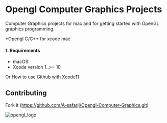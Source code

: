 # Opengl Computer Graphics Projects 
Computer Graphics projects for mac  and for getting started with OpenGL graphics programming.

*Opengl C/C++ for xcode mac 


#### 1. Requirements
- macOS 
- Xcode version 1..>= 10

Or [How to use Github with Xcode11](https://medium.com/swlh/how-to-use-github-with-xcode11-8a93b64ff1bc)

## Contributing

Fork it (<https://github.com/A-safarji/Opengl-Computer-Graphics.git>) 


![opengl_logo](https://user-images.githubusercontent.com/20365333/127319693-c1018f6d-cd62-4cb5-9854-4585aa35047f.png)
